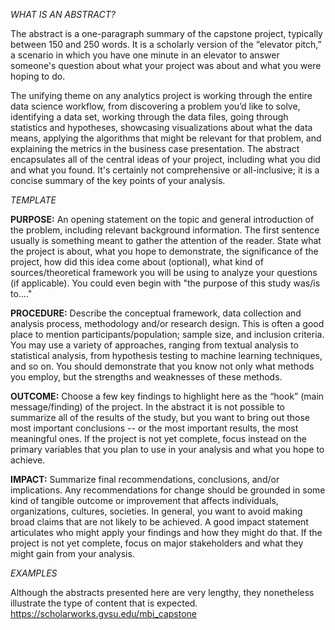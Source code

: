 *WHAT IS AN ABSTRACT?*

The abstract is a one-paragraph summary of the capstone project, typically between 150 and 250 words. It is a scholarly version of the “elevator pitch,” a scenario in which you have one minute in an elevator to answer someone's question about what your project was about and what you were hoping to do. 

The unifying theme on any analytics project is working through the entire data science workflow, from discovering a problem you’d like to solve, identifying a data set, working through the data files, going through statistics and hypotheses, showcasing visualizations about what the data means, applying the algorithms that might be relevant for that problem, and explaining the metrics in the business case presentation. The abstract encapsulates all of the central ideas of your project, including what you did and what you found. It's certainly not comprehensive or all-inclusive; it is a concise summary of the key points of your analysis.

*TEMPLATE*

**PURPOSE:** An opening statement on the topic and general introduction of the problem, including relevant background information. The first sentence usually is something meant to gather the attention of the reader. State what the project is about, what you hope to demonstrate, the significance of the project, how did this idea come about (optional), what kind of sources/theoretical framework you will be using to analyze your questions (if applicable). You could even begin with "the purpose of this study was/is to…."

**PROCEDURE:** Describe the conceptual framework, data collection and analysis process, methodology and/or research design. This is often a good place to mention participants/population; sample size, and inclusion criteria. You may use a variety of approaches, ranging from textual analysis to statistical analysis, from hypothesis testing to machine learning techniques, and so on. You should demonstrate that you know not only what methods you employ, but the strengths and weaknesses of these methods. 

**OUTCOME:** Choose a few key findings to highlight here as the “hook” (main message/finding) of the project. In the abstract it is not possible to summarize all of the results of the study, but you want to bring out those most important conclusions -- or the most important results, the most meaningful ones. If the project is not yet complete, focus instead on the primary variables that you plan to use in your analysis and what you hope to achieve.

**IMPACT:** Summarize final recommendations, conclusions, and/or implications. Any recommendations for change should be grounded in some kind of tangible outcome or improvement that affects individuals, organizations, cultures, societies. In general, you want to avoid making broad claims that are not likely to be achieved. A good impact statement articulates who might apply your findings and how they might do that. If the project is not yet complete, focus on major stakeholders and what they might gain from your analysis.

*EXAMPLES*

Although the abstracts presented here are very lengthy, they nonetheless illustrate the type of content that is expected. https://scholarworks.gvsu.edu/mbi_capstone
